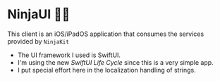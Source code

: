 # NinjaUI 🥷📱
This client is an iOS/iPadOS application that consumes the services provided by `NinjaKit`

- The UI framework I used is SwiftUI.
- I'm using the new *SwiftUI Life Cycle* since this is a very simple app. 
- I put special effort here in the localization handling of strings.